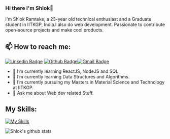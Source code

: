 
### Hi there I'm Shlok👋
I'm Shlok Ramteke, a 23-year old technical enthusiast and a Graduate student in IITKGP, India.I also do web development. Passionate to contribute open-source projects and make cool products.<br>
## 📫 How to reach me: 
[![Linkedin Badge](https://img.shields.io/badge/-Linkedin-4169E1?style=flat-square&logo=Linkedin&logoColor=white&&link=https://www.linkedin.com/in/shlok-ramteke-2407/)](https://www.linkedin.com/in/shlok-ramteke-2407/)
[![Github Badge](https://img.shields.io/badge/-Github-000?style=flat-square&logo=Github&logoColor=white&&link=https://github.com/ShlokRamteke)](https://github.com/ShlokRamteke)[![Gmail Badge](https://img.shields.io/badge/-Gmail-c14438?style=flat-square&logo=Gmail&logoColor=white&link=mailto:shlok.ramteke24@gmail.com)](mailto:shlok.ramteke24@gmail.com)


- 🌱 I’m currently learning ReactJS, NodeJS and SQL
- 🌱 I’m currently learning Data Structures and Algorithms.
- 🔭 I’m currently pursuing my Masters in Material Science and Technology at IITKGP.
- 💬 Ask me about Web dev related Stuff.

## My Skills:
[![My Skills](https://skillicons.dev/icons?i=js,react,nodejs,html,css,py,unity,matlab,latex,cpp,blender)](https://skillicons.dev)


![Shlok's github stats](https://github-readme-stats.vercel.app/api?username=ShlokRamteke&show_icons=true&theme=dark)

